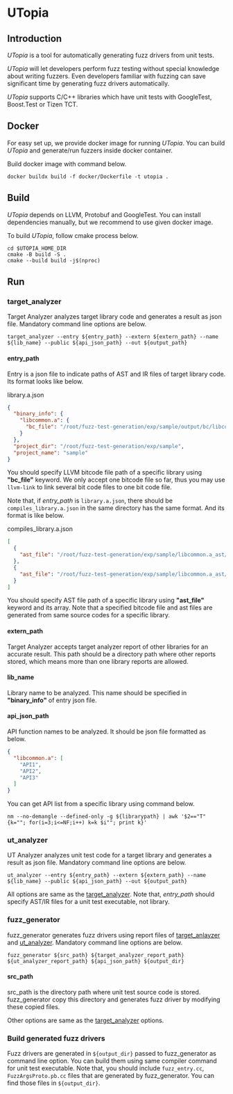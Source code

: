 # UTopia

## Introduction

*UTopia* is a tool for automatically generating fuzz drivers from unit tests.

*UTopia* will let developers perform fuzz testing without special knowledge about writing fuzzers. Even developers
familiar with fuzzing can save significant time by generating fuzz drivers automatically.

*UTopia* supports C/C++ libraries which have unit tests with GoogleTest, Boost.Test or Tizen TCT.

## Docker

For easy set up, we provide docker image for running *UTopia*.
You can build *UTopia* and generate/run fuzzers inside docker container.

Build docker image with command below.

```shell
docker buildx build -f docker/Dockerfile -t utopia .
```

## Build

*UTopia* depends on LLVM, Protobuf and GoogleTest. You can install dependencies manually, but we recommend to use given
docker image.

To build *UTopia*, follow cmake process below.

```shell
cd $UTOPIA_HOME_DIR
cmake -B build -S .
cmake --build build -j$(nproc)
```

## Run

### target_analyzer

Target Analyzer analyzes target library code and generates a result as json file.
Mandatory command line options are below.

```shell
target_analyzer --entry ${entry_path} --extern ${extern_path} --name ${lib_name} --public ${api_json_path} --out ${output_path}
```

#### entry_path

Entry is a json file to indicate paths of AST and IR files of target library code.
Its format looks like below.

library.a.json

```json
{
  "binary_info": {
    "libcommon.a": {
      "bc_file": "/root/fuzz-test-generation/exp/sample/output/bc/libcommon.a.bc"
    }
  },
  "project_dir": "/root/fuzz-test-generation/exp/sample",
  "project_name": "sample"
}
```

You should specify LLVM bitcode file path of a specific library using **"bc_file"** keyword.
We only accept one bitcode file so far, thus you may use `llvm-link` to link several bit code files
to one bit code file.

Note that, if *entry_path* is `library.a.json`, there should be `compiles_library.a.json` in the same directory has the
same format. And its format is like below.

compiles_library.a.json

```json
[
  {
    "ast_file": "/root/fuzz-test-generation/exp/sample/libcommon.a_ast/codec/common/src/ast1.o.ast"
  },
  {
    "ast_file": "/root/fuzz-test-generation/exp/sample/libcommon.a_ast/codec/common/src/ast2.o.ast"
  }
]
```

You should specify AST file path of a specific library using **"ast_file"** keyword and its array.
Note that a specified bitcode file and ast files are generated from same source codes for a specific library.

#### extern_path

Target Analyzer accepts target analyzer report of other libraries for an accurate result.
This path should be a directory path where other reports stored, which means more than one library reports are allowed.

#### lib_name

Library name to be analyzed. This name should be specified in **"binary_info"** of entry json file.

#### api_json_path

API function names to be analyzed. It should be json file formatted as below.

```json
{
  "libcommon.a": [
    "API1",
    "API2",
    "API3"
  ]
}
```

You can get API list from a specific library using command below.

```shell
nm --no-demangle --defined-only -g ${librarypath} | awk '$2=="T" {k=""; for(i=3;i<=NF;i++) k=k $i""; print k}'
```

### ut_analyzer

UT Analyzer analyzes unit test code for a target library and generates a result as json file.
Mandatory command line options are below.

```shell
ut_analyzer --entry ${entry_path} --extern ${extern_path} --name ${lib_name} --public ${api_json_path} --out ${output_path}
```

All options are same as the [target_analyzer](#target_analyzer).
Note that, *entry_path* should specify AST/IR files for a unit test executable, not library.

### fuzz_generator

fuzz_generator generates fuzz drivers using report files of [target_anlayzer](#target_analyzer)
and [ut_analyzer](#ut_analyzer).
Mandatory command line options are below.

```shell
fuzz_generator ${src_path} ${target_analyzer_report_path} ${ut_analyzer_report_path} ${api_json_path} ${output_dir}
```

#### src_path

src_path is the directory path where unit test source code is stored. fuzz_generator copy this directory and
generates fuzz driver by modifying these copied files.

Other options are same as the [target_analyzer](#target_analyzer) options.

### Build generated fuzz drivers

Fuzz drivers are generated in `${output_dir}` passed to fuzz_generator as command line option.
You can build them using same compiler command for unit test executable.
Note that, you should include `fuzz_entry.cc`, `FuzzArgsProto.pb.cc` files that are generated by fuzz_generator.
You can find those files in `${output_dir}`.
